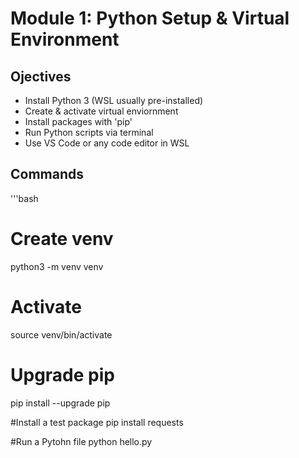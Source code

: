
# Module 1: Python Setup & Virtual Environment

## Ojectives
 - Install Python 3 (WSL usually pre-installed)
 - Create & activate virtual enviornment
 - Install packages with 'pip'
 - Run Python scripts via terminal 
 - Use VS Code or any code editor in WSL

## Commands

'''bash
# Create venv
python3 -m venv venv

# Activate
source venv/bin/activate

# Upgrade pip
pip install --upgrade pip

#Install a test package
pip install requests

#Run a Pytohn file
python hello.py

